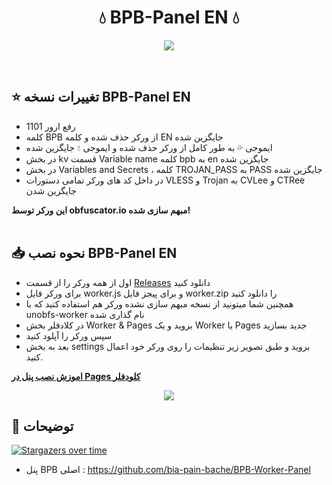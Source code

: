 <h1 align="center">💧 BPB-Panel EN 💧</h1>
<p align="center">
  <img src="images/enpanel.png">
</p>
<br>

## ⭐ تغییرات نسخه BPB-Panel EN

- رفع ارور 1101
- کلمه BPB از ورکر حذف شده و کلمه EN جایگزین شده
- ایموجی 💦 به طور کامل از ورکر حذف شده و ایموجی 💧 جایگزین شده
- در بخش kv قسمت Variable name کلمه bpb به en جایگزین شده
- در بخش Variables and Secrets ، کلمه TROJAN_PASS به PASS جایگزین شده
- در داخل کد های ورکر تمامی دستورات VLESS و Trojan به CVLee و CTRee جایگزین شدن

**این ورکر توسط obfuscator.io مبهم سازی شده!**
<br>
<br>

## 📥 نحوه نصب BPB-Panel EN
- اول از همه ورکر را از قسمت [Releases](https://github.com/iErfun/BPB-Panel-EN/releases/latest) دانلود کنید
- برای ورکر فایل worker.js و برای پیجز فایل worker.zip را دانلود کنید
- همچنین شما میتونید از نسخه مبهم سازی نشده ورکر هم استفاده کنید که با unobfs-worker نام گذاری شده
- در کلادفلر بخش Worker & Pages بروید و یک Worker یا Pages جدید بسازید
- سپس ورکر را آپلود کنید
- بعد به بخش settings بروید و طبق تصویر زیر تنظیمات را روی ورکر خود اعمال کنید.

**[اموزش نصب پنل در Pages کلودفلر](https://github.com/iErfun/BPB-Panel-EN/blob/main/README_PAGES.md)**


<p align="center">
  <img src="images/settings.png">
</p>


## 📜 توضیحات
[![Stargazers over time](https://starchart.cc/liMilCo/BPB-ReCoder.svg?variant=adaptive)](https://starchart.cc/liMilCo/BPB-ReCoder)

- پنل BPB اصلی : https://github.com/bia-pain-bache/BPB-Worker-Panel

<br>
